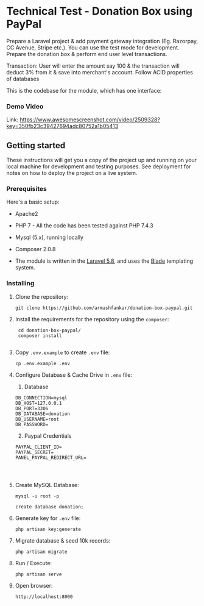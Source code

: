 # Technical Test - Donation Box using PayPal

Prepare a Laravel project & add payment gateway integration (Eg. Razorpay, CC Avenue, Stripe etc.). You can use the test mode for development. Prepare the donation box & perform end user level transactions.

Transaction: User will enter the amount say 100 & the transaction will deduct 3% from it & save into merchant's account. Follow ACID properties of databases


This is the codebase for the module, which has one interface:

### Demo Video
Link: https://www.awesomescreenshot.com/video/2509328?key=350fb23c39427694adc80752a1b05413


## Getting started

These instructions will get you a copy of the project up and running on your local machine for development and testing purposes. See deployment for notes on how to deploy the project on a live system.

### Prerequisites

Here's a basic setup:

* Apache2
* PHP 7 - All the code has been tested against PHP 7.4.3
* Mysql (5.x), running locally
* Composer 2.0.8

* The module is written in the [Laravel 5.8](https://laravel.com/), and 
uses the [Blade](https://laravel.com/docs/8.x/blade) templating system.

 
### Installing

1. Clone the repository:
    ```shell script
    git clone https://github.com/armashfankar/donation-box-paypal.git

    ```

2. Install the requirements for the repository using the `composer`:
   ```shell script
    cd donation-box-paypal/
    composer install
    
    ```

3. Copy `.env.example` to create `.env` file:
    ```shell script
    cp .env.example .env
    
    ```

4. Configure Database & Cache Drive in `.env` file:
    
    1. Database
    ```
    DB_CONNECTION=mysql
    DB_HOST=127.0.0.1
    DB_PORT=3306
    DB_DATABASE=donation
    DB_USERNAME=root
    DB_PASSWORD=
    ```

    2. Paypal Credentials
    ```
    PAYPAL_CLIENT_ID=
    PAYPAL_SECRET=
    PANEL_PAYPAL_REDIRECT_URL=
    
    


5. Create MySQL Database:
     ```shell script
    mysql -u root -p

    create database donation;
    
    ```

6. Generate key for `.env` file:
    ```shell script
    php artisan key:generate
    
    ```

7. Migrate database & seed 10k records:
    ```shell script
    php artisan migrate
    ```

8. Run / Execute:
    ```shell script
    php artisan serve
    
    ```

9. Open browser:
    ```
    http://localhost:8000
    ````
    